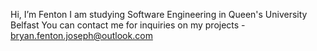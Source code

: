 Hi, I’m Fenton
I am studying Software Engineering in Queen's University Belfast
You can contact me for inquiries on my projects - bryan.fenton.joseph@outlook.com

<!---
Fenton031002/Fenton031002 is a ✨ special ✨ repository because its `README.md` (this file) appears on your GitHub profile.
You can click the Preview link to take a look at your changes.
--->
